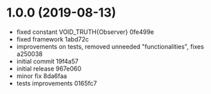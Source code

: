 <a name="1.0.0"></a>
# 1.0.0 (2019-08-13)


* fixed constant VOID_TRUTH{Observer} 0fe499e
* fixed framework 1abd72c
* improvements on tests, removed unneeded "functionalities", fixes a250038
* initial commit 19f4a57
* initial release 967e060
* minor fix 8da6faa
* tests improvements 0165fc7
